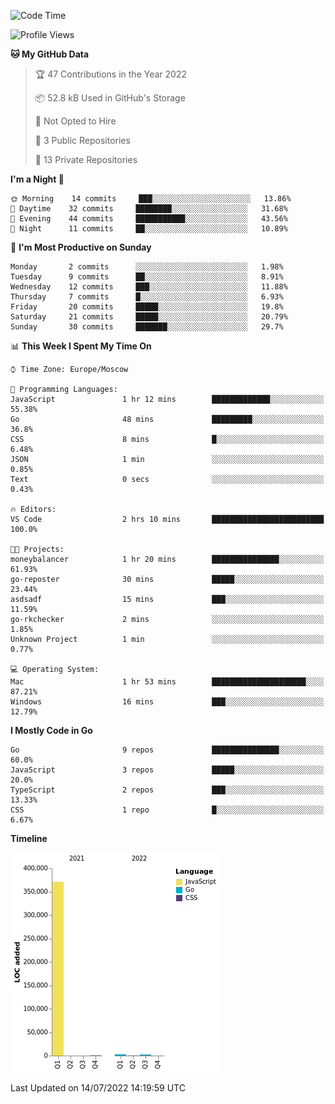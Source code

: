 <!--START_SECTION:waka-->
![Code Time](http://img.shields.io/badge/Code%20Time-368%20hrs%2043%20mins-blue)

![Profile Views](http://img.shields.io/badge/Profile%20Views-0-blue)

**🐱 My GitHub Data** 

> 🏆 47 Contributions in the Year 2022
 > 
> 📦 52.8 kB Used in GitHub's Storage 
 > 
> 🚫 Not Opted to Hire
 > 
> 📜 3 Public Repositories 
 > 
> 🔑 13 Private Repositories  
 > 
**I'm a Night 🦉** 

```text
🌞 Morning    14 commits     ███░░░░░░░░░░░░░░░░░░░░░░   13.86% 
🌆 Daytime    32 commits     ████████░░░░░░░░░░░░░░░░░   31.68% 
🌃 Evening    44 commits     ███████████░░░░░░░░░░░░░░   43.56% 
🌙 Night      11 commits     ██░░░░░░░░░░░░░░░░░░░░░░░   10.89%

```
📅 **I'm Most Productive on Sunday** 

```text
Monday       2 commits      ░░░░░░░░░░░░░░░░░░░░░░░░░   1.98% 
Tuesday      9 commits      ██░░░░░░░░░░░░░░░░░░░░░░░   8.91% 
Wednesday    12 commits     ███░░░░░░░░░░░░░░░░░░░░░░   11.88% 
Thursday     7 commits      █░░░░░░░░░░░░░░░░░░░░░░░░   6.93% 
Friday       20 commits     █████░░░░░░░░░░░░░░░░░░░░   19.8% 
Saturday     21 commits     █████░░░░░░░░░░░░░░░░░░░░   20.79% 
Sunday       30 commits     ███████░░░░░░░░░░░░░░░░░░   29.7%

```


📊 **This Week I Spent My Time On** 

```text
⌚︎ Time Zone: Europe/Moscow

💬 Programming Languages: 
JavaScript               1 hr 12 mins        █████████████░░░░░░░░░░░░   55.38% 
Go                       48 mins             █████████░░░░░░░░░░░░░░░░   36.8% 
CSS                      8 mins              █░░░░░░░░░░░░░░░░░░░░░░░░   6.48% 
JSON                     1 min               ░░░░░░░░░░░░░░░░░░░░░░░░░   0.85% 
Text                     0 secs              ░░░░░░░░░░░░░░░░░░░░░░░░░   0.43%

🔥 Editors: 
VS Code                  2 hrs 10 mins       █████████████████████████   100.0%

🐱‍💻 Projects: 
moneybalancer            1 hr 20 mins        ███████████████░░░░░░░░░░   61.93% 
go-reposter              30 mins             █████░░░░░░░░░░░░░░░░░░░░   23.44% 
asdsadf                  15 mins             ███░░░░░░░░░░░░░░░░░░░░░░   11.59% 
go-rkchecker             2 mins              ░░░░░░░░░░░░░░░░░░░░░░░░░   1.85% 
Unknown Project          1 min               ░░░░░░░░░░░░░░░░░░░░░░░░░   0.77%

💻 Operating System: 
Mac                      1 hr 53 mins        █████████████████████░░░░   87.21% 
Windows                  16 mins             ███░░░░░░░░░░░░░░░░░░░░░░   12.79%

```

**I Mostly Code in Go** 

```text
Go                       9 repos             ███████████████░░░░░░░░░░   60.0% 
JavaScript               3 repos             █████░░░░░░░░░░░░░░░░░░░░   20.0% 
TypeScript               2 repos             ███░░░░░░░░░░░░░░░░░░░░░░   13.33% 
CSS                      1 repo              █░░░░░░░░░░░░░░░░░░░░░░░░   6.67%

```


**Timeline**

![Chart not found](https://raw.githubusercontent.com/jeezft/jeezft/main/charts/bar_graph.png) 


 Last Updated on 14/07/2022 14:19:59 UTC
<!--END_SECTION:waka-->
